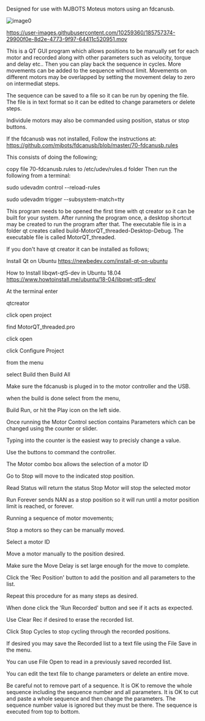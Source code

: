 Designed for use with MJBOTS Moteus motors using an fdcanusb.

![image0](https://user-images.githubusercontent.com/10259360/185727330-1956d9e8-f2fb-4632-bf15-0f9d7283d608.jpeg)


https://user-images.githubusercontent.com/10259360/185757374-29900f0e-8d2e-4773-9f97-64411c520951.mov


This is a QT GUI program which allows positions to be manually set for each motor and recorded along with other parameters such as velocity, torque and delay etc.. 
Then you can play back the sequence in cycles. More movements can be added to the sequence without limit. Movements on different motors may be overlapped by setting the movement delay to zero on intermediat steps.

The sequence can be saved to a file so it can be run by opening the file. The file is in text format so it can be edited to change parameters or delete steps. 

Individule motors may also be commanded using position, status or stop buttons.

If the fdcanusb was not installed, Follow the instructions at: https://github.com/mjbots/fdcanusb/blob/master/70-fdcanusb.rules 

This consists of doing the following;

copy file 70-fdcanusb.rules to /etc/udev/rules.d folder Then run the following from a terminal:

sudo udevadm control --reload-rules 

sudo udevadm trigger --subsystem-match=tty


This program needs to be opened the first time with qt creator so it can be built for your system. After running the program once, a desktop shortcut may be created to run the program after that. The executable file is in a folder qt creates called build-MotorQT_threaded-Desktop-Debug. The executable file is called MotorQT_threaded.

If you don't have qt creator it can be installed as follows;

Install Qt on Ubuntu 
https://newbedev.com/install-qt-on-ubuntu

How to Install libqwt-qt5-dev in Ubuntu 18.04
https://www.howtoinstall.me/ubuntu/18-04/libqwt-qt5-dev/

At the terminal enter 

qtcreator <cr>
  
click open project
  
find MotorQT_threaded.pro 
  
click open 
  
click Configure Project
  
from the menu 
  
select Build then Build All

Make sure the fdcanusb is pluged in to the motor controller and the USB.

when the build is done select from the menu,
  
Build Run, or hit the Play icon on the left side.

Once running the Motor Control section contains Parameters which can be changed using the counter or slider.
  
Typing into the counter is the easiest way to precisly change a value.
  
Use the buttons to command the controller.
  
The Motor combo box allows the selection of a motor ID 
  
Go to Stop will move to the indicated stop position. 
  
Read Status will return the status Stop Motor will stop the selected motor
  
Run Forever sends NAN as a stop position so it will run until a motor position limit is reached, or forever.

Running a sequence of motor movements; 
  
Stop a motors so they can be manually moved.
  
Select a motor ID 
  
Move a motor manually to the position desired.
  
Make sure the Move Delay is set large enough for the move to complete.
  
Click the 'Rec Position' button to add the position and all parameters to the list. 
  
Repeat this procedure for as many steps as desired.
  
When done click the 'Run Recorded' button and see if it acts as expected.
  
Use Clear Rec if desired to erase the recorded list.
  
Click Stop Cycles to stop cycling through the recorded positions.

If desired you may save the Recorded list to a text file using the File Save in the menu. 
  
You can use File Open to read in a previously saved recorded list.
  
You can edit the text file to change parameters or delete an entire move.
  
Be careful not to remove part of a sequence. It is OK to remove the whole sequence including the sequence number and all parameters. 
It is OK to cut and paste a whole sequence and then change the parameters. The sequence number value is ignored but they must be there. 
The sequence is executed from top to bottom.
